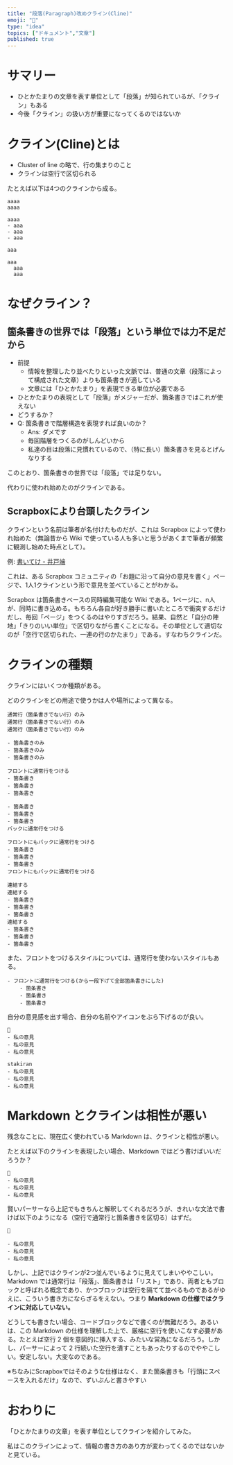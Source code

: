 ```yaml
---
title: "段落(Paragraph)改めクライン(Cline)"
emoji: "📝"
type: "idea"
topics: ["ドキュメント","文章"]
published: true
---
```


# サマリー
- ひとかたまりの文章を表す単位として「段落」が知られているが、「クライン」もある
- 今後「クライン」の扱い方が重要になってくるのではないか

# クライン(Cline)とは
- Cluster of line の略で、行の集まりのこと
- クラインは空行で区切られる

たとえば以下は4つのクラインから成る。

```
aaaa
aaaa

aaaa
- aaa
- aaa
- aaa

aaa

aaa
  aaa
  aaa
```

# なぜクライン？

## 箇条書きの世界では「段落」という単位では力不足だから
- 前提
    - 情報を整理したり並べたりといった文脈では、普通の文章（段落によって構成された文章）よりも箇条書きが適している
    - 文章には「ひとかたまり」を表現できる単位が必要である
-  ひとかたまりの表現として「段落」がメジャーだが、箇条書きではこれが使えない
- どうするか？
- Q: 箇条書きで階層構造を表現すれば良いのか？
    - Ans: ダメです
    - 毎回階層をつくるのがしんどいから
    - 私達の目は段落に見慣れているので、（特に長い）箇条書きを見るとげんなりする

このとおり、箇条書きの世界では「段落」では足りない。

代わりに使われ始めたのがクラインである。

## Scrapboxにより台頭したクライン
クラインという名前は筆者が名付けたものだが、これは Scrapbox によって使われ始めた（無論昔から Wiki で使っている人も多いと思うがあくまで筆者が頻繁に観測し始めた時点として）。

例: [書いてけ - 井戸端](https://scrapbox.io/villagepump/%E6%9B%B8%E3%81%84%E3%81%A6%E3%81%91)

これは、ある Scrapbox コミュニティの「お題に沿って自分の意見を書く」ページで、1人1クラインという形で意見を並べていることがわかる。

Scrapbox は箇条書きベースの同時編集可能な Wiki である。1ページに、n人が、同時に書き込める。もちろん各自が好き勝手に書いたところで衝突するだけだし、毎回「ページ」をつくるのはやりすぎだろう。結果、自然と「自分の陣地」「きりのいい単位」で区切りながら書くことになる。その単位として適切なのが「空行で区切られた、一連の行のかたまり」である。すなわちクラインだ。

# クラインの種類
クラインにはいくつか種類がある。

どのクラインをどの用途で使うかは人や場所によって異なる。

```
通常行（箇条書きでない行）のみ
通常行（箇条書きでない行）のみ
通常行（箇条書きでない行）のみ

- 箇条書きのみ
- 箇条書きのみ
- 箇条書きのみ

フロントに通常行をつける
- 箇条書き
- 箇条書き
- 箇条書き

- 箇条書き
- 箇条書き
- 箇条書き
バックに通常行をつける

フロントにもバックに通常行をつける
- 箇条書き
- 箇条書き
- 箇条書き
フロントにもバックに通常行をつける

連結する
連結する
- 箇条書き
- 箇条書き
- 箇条書き
連結する
- 箇条書き
- 箇条書き
- 箇条書き
```

また、フロントをつけるスタイルについては、通常行を使わないスタイルもある。

```
- フロントに通常行をつける(から一段下げて全部箇条書きにした)
    - 箇条書き
    - 箇条書き
    - 箇条書き
```

自分の意見感を出す場合、自分の名前やアイコンをぶら下げるのが良い。

```
🐰
- 私の意見
- 私の意見
- 私の意見

stakiran
- 私の意見
- 私の意見
- 私の意見
```

# Markdown とクラインは相性が悪い
残念なことに、現在広く使われている Markdown は、クラインと相性が悪い。

たとえば以下のクラインを表現したい場合、Markdown ではどう書けばいいだろうか？

```
🐰
- 私の意見
- 私の意見
- 私の意見
```

賢いパーサーなら上記でもきちんと解釈してくれるだろうが、きれいな文法で書けば以下のようになる（空行で通常行と箇条書きを区切る）はずだ。

```
🐰

- 私の意見
- 私の意見
- 私の意見
```

しかし、上記ではクラインが2つ並んでいるように見えてしまいややこしい。Markdown では通常行は「段落」、箇条書きは「リスト」であり、両者ともブロックと呼ばれる概念であり、かつブロックは空行を隔てて並べるものであるがゆえに、こういう書き方にならざるをえない。つまり **Markdown の仕様ではクラインに対応していない。**

どうしても書きたい場合、コードブロックなどで書くのが無難だろう。あるいは、この Markdown の仕様を理解した上で、厳格に空行を使いこなす必要がある。たとえば空行 2 個を意図的に挿入する、みたいな営為になるだろう。しかし、パーサーによって 2 行続いた空行を潰すこともあったりするのでややこしい。安定しない。大変なのである。

※ちなみにScrapboxではそのような仕様はなく、また箇条書きも「行頭にスペースを入れるだけ」なので、ずいぶんと書きやすい

# おわりに
「ひとかたまりの文章」を表す単位としてクラインを紹介してみた。

私はこのクラインによって、情報の書き方のあり方が変わってくるのではないかと見ている。
